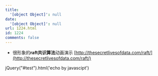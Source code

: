 ```yaml
---
title:
  '[object Object]': null
date:
  '[object Object]': null
url: 1224.html
id: 1224
comments: false
---
```


*   很形象的**raft共识算法**动画演示 [http://thesecretlivesofdata.com/raft/](http://thesecretlivesofdata.com/raft/)

jQuery("#test").html('echo by javascipt')